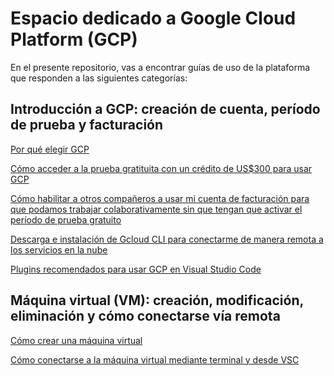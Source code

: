 # Espacio dedicado a Google Cloud Platform (GCP)

En el presente repositorio, vas a encontrar guías de uso de la plataforma que responden a las siguientes categorías:

## Introducción a GCP: creación de cuenta, período de prueba y facturación

[Por qué elegir GCP]()

[Cómo acceder a la prueba gratituita con un crédito de US$300 para usar GCP](./Guías/como_acceder.md)

[Cómo habilitar a otros compañeros a usar mi cuenta de facturación para que podamos trabajar colaborativamente sin que tengan que activar el período de prueba gratuito]()

[Descarga e instalación de Gcloud CLI para conectarme de manera remota a los servicios en la nube]()

[Plugins recomendados para usar GCP en Visual Studio Code]()

## Máquina virtual (VM): creación, modificación, eliminación y cómo conectarse vía remota

[Cómo crear una máquina virtual](https://github.com/datacloudclub/datacloudclub/blob/main/Google%20Cloud%20Platform%20(GCP)/Gu%C3%ADas/como_crear_vm.md)

[Cómo conectarse a la máquina virtual mediante terminal y desde VSC]()
